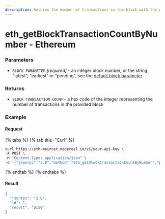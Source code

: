 ```yaml
---
description: Returns the number of transactions in the block with the given block number.
---
```


# eth\_getBlockTransactionCountByNumber - Ethereum

### Parameters

* `BLOCK PARAMETER` _\[required]_ - an integer block number, or the string "latest", "earliest" or "pending", see the [default block parameter](https://github.com/ethereum/wiki/wiki/JSON-RPC#the-default-block-parameter)

### Returns

* `BLOCK TRANSACTION COUNT` - a hex code of the integer representing the number of transactions in the provided block

### Example

#### Request

{% tabs %}
{% tab title="Curl" %}
```bash
curl https://eth-mainnet.nodereal.io/v1/your-api-key \
-X POST \
-H "Content-Type: application/json" \
-d '{"jsonrpc":"2.0","method":"eth_getBlockTransactionCountByNumber","params":["latest"],"id":0}'
```
{% endtab %}
{% endtabs %}

#### Result

```javascript
{
  "jsonrpc": "2.0",
  "id": 1,
  "result": "0x50"
}
```
